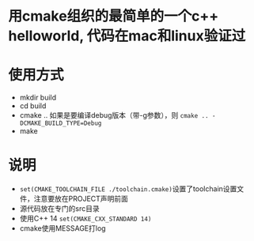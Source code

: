 
# 用cmake组织的最简单的一个c++ helloworld, 代码在mac和linux验证过

# 使用方式
  * mkdir build
  * cd build
  * cmake ..
    如果是要编译debug版本（带-g参数），则
    `cmake .. -DCMAKE_BUILD_TYPE=Debug`
  * make

# 说明
  * `set(CMAKE_TOOLCHAIN_FILE ./toolchain.cmake)`设置了toolchain设置文件，注意要放在PROJECT声明前面
  * 源代码放在专门的src目录
  * 使用C++ 14 `set(CMAKE_CXX_STANDARD 14)`
  * cmake使用MESSAGE打log

